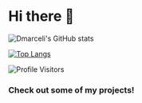 # Hi there 👋 


![Dmarceli's GitHub stats](https://github-readme-stats.vercel.app/api?username=dmarceli&show_icons=true&theme=tokyonight)

[![Top Langs](https://github-readme-stats.vercel.app/api/top-langs/?username=dmarceli&layout=compact)](https://github.com/anuraghazra/github-readme-stats)

![Profile Visitors](https://komarev.com/ghpvc/?username=dmarceli&label=PROFILE+VISITORS)

### Check out some of my projects!
